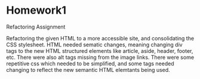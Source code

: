 # Homework1
Refactoring Assignment

Refactoring the given HTML to a more accessible site, and consolidating the CSS stylesheet. 
HTML needed sematic changes, meaning changing div tags to the new HTML structured elements like article, aside, header, footer, etc. There were also alt tags missing from the image links. 
There were some repetitive css which needed to be simplified, and some tags needed changing to reflect the new semantic HTML elemtants being used. 
